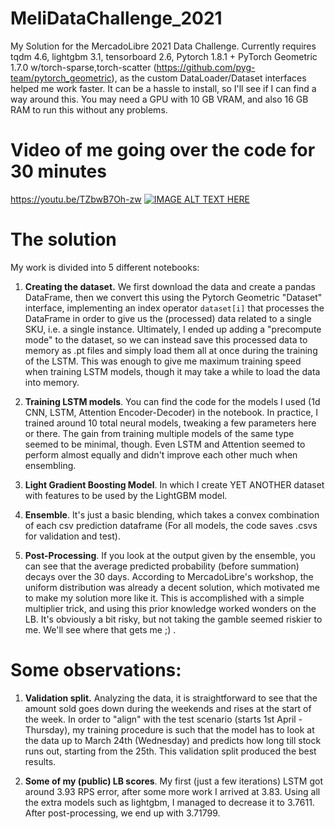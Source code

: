 # MeliDataChallenge_2021
My Solution for the MercadoLibre 2021 Data Challenge. Currently requires tqdm 4.6, lightgbm 3.1, tensorboard 2.6, Pytorch 1.8.1 + PyTorch Geometric 1.7.0 w/torch-sparse,torch-scatter (https://github.com/pyg-team/pytorch_geometric), as the custom DataLoader/Dataset interfaces helped me work faster. It can be a hassle to install, so I'll see if I can find a way around this. You may need a GPU with 10 GB VRAM, and also 16 GB RAM to run this without any problems. 
# Video of me going over the code for 30 minutes
https://youtu.be/TZbwB7Oh-zw
[![IMAGE ALT TEXT HERE](https://img.youtube.com/vi/TZbwB7Oh-zw/0.jpg)](https://www.youtube.com/watch?v=TZbwB7Oh-zw)

# The solution
My work is divided into 5 different notebooks:

1) **Creating the dataset.** We first download the data and create a pandas DataFrame, then we convert this using the Pytorch Geometric "Dataset" interface, implementing an index operator ``dataset[i]`` that processes the DataFrame in order to give us the (processed) data related to a single SKU, i.e. a single instance. Ultimately, I ended up adding a "precompute mode" to the dataset, so we can instead save this processed data to memory as .pt files and simply load them all at once during the training of the LSTM. This was enough to give me maximum training speed when training LSTM models, though it may take a while to load the data into memory.

2) **Training LSTM models**. You can find the code for the models I used (1d CNN, LSTM, Attention Encoder-Decoder) in the notebook. In practice, I trained around 10 total neural  models, tweaking a few parameters here or there. The gain from training multiple models of the same type seemed to be minimal, though. Even LSTM and Attention seemed to perform almost equally and didn't improve each other much when ensembling.

3) **Light Gradient Boosting Model**. In which I create YET ANOTHER dataset with features to be used by the LightGBM model.

4) **Ensemble**. It's just a basic blending, which takes a convex combination of each csv prediction dataframe (For all models, the code saves .csvs for validation and test).

5) **Post-Processing**. If you look at the output given by the ensemble, you can see that the average predicted probability (before summation) decays over the 30 days. According to MercadoLibre's workshop, the uniform distribution was already a decent solution, which motivated me to make my solution more like it. This is accomplished with a simple multiplier trick, and using this prior knowledge worked wonders on the LB. It's obviously a bit risky, but not taking the gamble seemed riskier to me. We'll see where that gets me ;) .


# **Some observations**:

1. **Validation split.** Analyzing the data, it is straightforward to see that the amount sold goes down during the weekends and rises at the start of the week. In order to "align" with the test scenario (starts 1st April - Thursday), my training procedure is such that the model has to look at the data up to March 24th (Wednesday) and predicts how long till stock runs out, starting from the 25th. This validation split produced the best results.

2. **Some of my (public) LB scores**. My first (just a few iterations) LSTM got around 3.93 RPS error, after some more work I arrived at 3.83. Using all the extra models such as lightgbm, I managed to decrease it to 3.7611. After post-processing, we end up with 3.71799.

